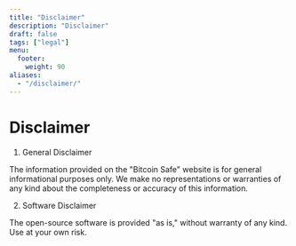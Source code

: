 ```yaml
---
title: "Disclaimer"
description: "Disclaimer"
draft: false
tags: ["legal"]
menu:
  footer:
    weight: 90
aliases:
  - "/disclaimer/"
---
```


# Disclaimer

1. General Disclaimer

The information provided on the "Bitcoin Safe" website is for general informational purposes only. We make no representations or warranties of any kind about the completeness or accuracy of this information.

2. Software Disclaimer

The open-source software is provided "as is," without warranty of any kind. Use at your own risk.